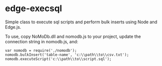 edge-execsql
============

Simple class to execute sql scripts and perform bulk inserts using Node and Edge.js.

To use, copy NoMoDb.dll and nomodb.js to your project, update the connection string in nomodb.js, and:

    var nomodb = require('./nomodb');
    nomodb.bulkInsert('table-name', 'c:\\path\\to\\csv.txt');
    nomodb.executeScript('c:\\path\\to\\script.sql');
